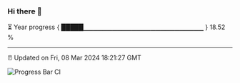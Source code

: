 ### Hi there 👋

⏳ Year progress { █████▁▁▁▁▁▁▁▁▁▁▁▁▁▁▁▁▁▁▁▁▁▁▁▁▁ } 18.52 %

---

⏰ Updated on Fri, 08 Mar 2024 18:21:27 GMT

![Progress Bar CI](https://github.com/ZhaoGui/ZhaoGui/workflows/Progress%20Bar%20CI/badge.svg)
